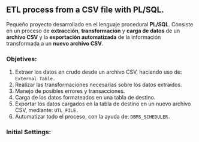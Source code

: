 ## ETL process from a CSV file with PL/SQL.
Pequeño proyecto desarrollado en el lenguaje procedural **PL/SQL**. Consiste en un proceso de **extracción**, **transformación** y **carga de datos** de un **archivo CSV** y la **exportación automatizada** de la
información transformada a un **nuevo archivo CSV**.

### Objetives:
1. Extraer los datos en crudo desde un archivo CSV, haciendo uso de: `External Table.`
2. Realizar las transformaciones necesarias sobre los datos extraídos.
3. Manejo de posibles errores y transacciones.
4. Carga de los datos formateados en una tabla de destino.
5. Exportar los datos cargados en la tabla de destino en un nuevo archivo CSV, mediante: `UTL_FILE.`
6. Automatizar todo el proceso, con la ayuda de: `DBMS_SCHEDULER.`

### Initial Settings:


